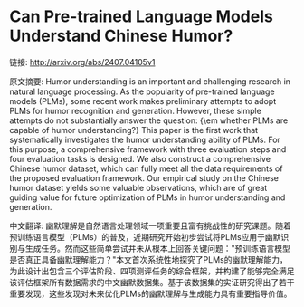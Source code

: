 # Can Pre-trained Language Models Understand Chinese Humor?

链接: http://arxiv.org/abs/2407.04105v1

原文摘要:
Humor understanding is an important and challenging research in natural
language processing. As the popularity of pre-trained language models (PLMs),
some recent work makes preliminary attempts to adopt PLMs for humor recognition
and generation. However, these simple attempts do not substantially answer the
question: {\em whether PLMs are capable of humor understanding?} This paper is
the first work that systematically investigates the humor understanding ability
of PLMs. For this purpose, a comprehensive framework with three evaluation
steps and four evaluation tasks is designed. We also construct a comprehensive
Chinese humor dataset, which can fully meet all the data requirements of the
proposed evaluation framework. Our empirical study on the Chinese humor dataset
yields some valuable observations, which are of great guiding value for future
optimization of PLMs in humor understanding and generation.

中文翻译:
幽默理解是自然语言处理领域一项重要且富有挑战性的研究课题。随着预训练语言模型（PLMs）的普及，近期研究开始初步尝试将PLMs应用于幽默识别与生成任务。然而这些简单尝试并未从根本上回答关键问题："预训练语言模型是否真正具备幽默理解能力？"本文首次系统性地探究了PLMs的幽默理解能力，为此设计出包含三个评估阶段、四项测评任务的综合框架，并构建了能够完全满足该评估框架所有数据需求的中文幽默数据集。基于该数据集的实证研究得出了若干重要发现，这些发现对未来优化PLMs的幽默理解与生成能力具有重要指导价值。


